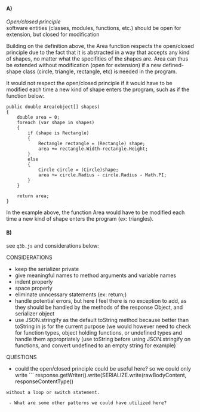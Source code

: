 #### A)
_Open/closed principle_  
software entities (classes, modules, functions, etc.) should be open for extension, but closed for modification  

Building on the definition above, the Area function respects the open/closed principle due to the fact that it is abstracted in a way that accepts any kind of shapes, no matter what the specifities of the shapes are. Area can thus be extended without modification (open for extension) if a new defined-shape class (circle, triangle, rectangle, etc) is needed in the program.

It would not respect the open/closed principle if it would have to be modified each time a new kind of shape enters the program, such as if the function below:

```
public double Area(object[] shapes)
{
    double area = 0;
    foreach (var shape in shapes)
    {
        if (shape is Rectangle)
        {
            Rectangle rectangle = (Rectangle) shape;
            area += rectangle.Width-rectangle.Height;
        }
        else
        {
            Circle circle = (Circle)shape;
            area += circle.Radius - circle.Radius - Math.PI;
        }
    }

    return area;
}  
```  

In the example above, the function Area would have to be modified each time a new kind of shape enters the program (ex: triangles).

#### B)

see `q3b.js` and considerations below:

CONSIDERATIONS  
 - keep the serializer private  
 - give meaningful names to method arguments and variable names  
 - indent properly  
 - space properly  
 - eliminate unncessary statements (ex: return;)  
 - handle potential errors, but here I feel there is no exception to add, as they should be handled by the methods of the response Object, and serializer object  
 - use JSON.stringify as the default toString method because better than toString in js for the current purpose (we would however need to check for function types, object holding functions,  or undefined types and handle them appropriately (use toString before using JSON.stringify on functions, and convert undefined to an empty string for example)  

QUESTIONS   
 - could the open/closed principle could be useful here? so we could only write   ```
 response.getWriter().write(SERIALIZE.write(rawBodyContent, responseContentType)) 
```  
without a loop or switch statement. 

 - What are some other patterns we could have utilized here?  


